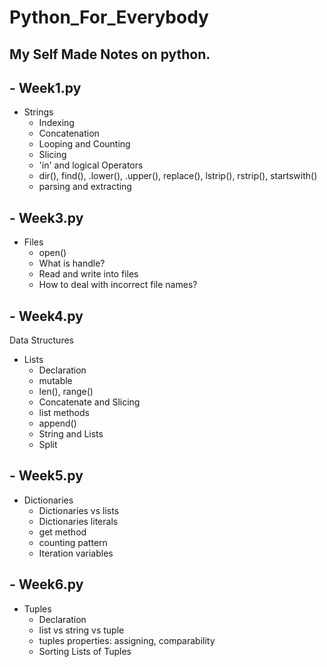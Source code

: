 # Python_For_Everybody
## My Self Made Notes on python.

## - Week1.py
  * Strings
    * Indexing
    * Concatenation
    * Looping and Counting 
    * Slicing
    * 'in' and logical Operators
    * dir(), find(), .lower(), .upper(), replace(), lstrip(), rstrip(), startswith()
    * parsing and extracting
          
## - Week3.py
  * Files
    * open()
    * What is handle?
    * Read and write into files 
    * How to deal with incorrect file names?

## - Week4.py

Data Structures
  * Lists
    * Declaration
    * mutable
    * len(), range()
    * Concatenate and Slicing
    * list methods
    * append()
    * String and Lists
    * Split

## - Week5.py
  * Dictionaries
    * Dictionaries vs lists
    * Dictionaries literals
    * get method
    * counting pattern
    * Iteration variables

## - Week6.py
  * Tuples
    * Declaration
    * list vs string vs tuple
    * tuples properties: assigning, comparability
    * Sorting Lists of Tuples


